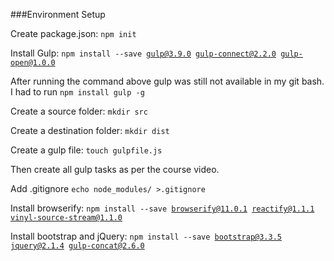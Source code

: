 
###Environment Setup

Create package.json:
<code>npm init</code>

Install Gulp:
<code>npm install --save gulp@3.9.0 gulp-connect@2.2.0 gulp-open@1.0.0</code>

After running the command above gulp was still not available in my git bash. I had to run <code>npm install gulp -g</code>

Create a source folder:
<code>mkdir src</code>

Create a destination folder:
<code>mkdir dist</code>

Create a gulp file:
<code>touch gulpfile.js</code>

Then create all gulp tasks as per the course video.

Add .gitignore 
<code>echo node_modules/ >.gitignore</code>

Install browserify:
<code>npm install --save browserify@11.0.1 reactify@1.1.1 vinyl-source-stream@1.1.0</code>

Install bootstrap and jQuery:
<code>npm install --save bootstrap@3.3.5 jquery@2.1.4 gulp-concat@2.6.0</code>

